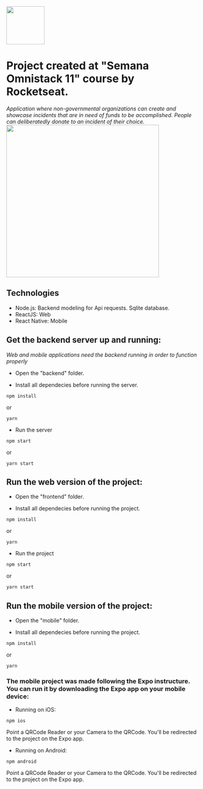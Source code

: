 
<img src="https://raw.githubusercontent.com/Luiz-Pedro/be-the-hero/master/src/assets/title.png" width="auto" height="100"> 


# Project created at "Semana Omnistack 11" course by Rocketseat.

*Application where non-governmental organizations can create and showcase incidents that are in need of funds to be accomplished. People can deliberatedly donate to an incident of their choice.*
<img src="https://raw.githubusercontent.com/Luiz-Pedro/be-the-hero/master/src/assets/mockup.png" width="auto" height="400"> 

## Technologies

* Node.js: Backend modeling for Api requests. Sqlite database.
* ReactJS: Web 
* React Native: Mobile

## Get the backend server up and running:

*Web and mobile applications need the backend running in order to function properly*

* Open the "backend" folder.

* Install all dependecies before running the server.

```
npm install
```
or
```
yarn
```

* Run the server
```
npm start
```
or
```
yarn start
```

## Run the web version of the project:

* Open the "frontend" folder.

* Install all dependecies before running the project.

```
npm install
```
or
```
yarn
```

* Run the project 
```
npm start
```
or
```
yarn start
```

## Run the mobile version of the project:

* Open the "mobile" folder.

* Install all dependecies before running the project.

```
npm install
```
or
```
yarn
```
### The mobile project was made following the Expo instructure. You can run it by downloading the Expo app on your mobile device:

* Running on iOS:
```
npm ios
```
Point a QRCode Reader or your Camera to the QRCode. You'll be redirected to the project on the Expo app.

* Running on Android:
```
npm android
```
Point a QRCode Reader or your Camera to the QRCode. You'll be redirected to the project on the Expo app.